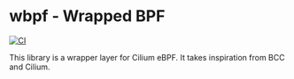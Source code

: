 # wbpf - Wrapped BPF

[![CI](https://github.com/vietanhduong/wbpf/actions/workflows/ci.yaml/badge.svg)](https://github.com/vietanhduong/wbpf/actions/workflows/ci.yaml)

This library is a wrapper layer for Cilium eBPF. It takes inspiration from BCC and Cilium.
